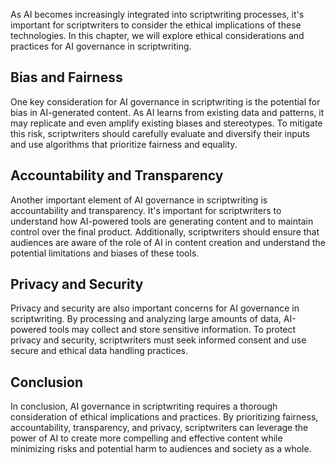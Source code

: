 

As AI becomes increasingly integrated into scriptwriting processes, it's important for scriptwriters to consider the ethical implications of these technologies. In this chapter, we will explore ethical considerations and practices for AI governance in scriptwriting.

Bias and Fairness
-----------------

One key consideration for AI governance in scriptwriting is the potential for bias in AI-generated content. As AI learns from existing data and patterns, it may replicate and even amplify existing biases and stereotypes. To mitigate this risk, scriptwriters should carefully evaluate and diversify their inputs and use algorithms that prioritize fairness and equality.

Accountability and Transparency
-------------------------------

Another important element of AI governance in scriptwriting is accountability and transparency. It's important for scriptwriters to understand how AI-powered tools are generating content and to maintain control over the final product. Additionally, scriptwriters should ensure that audiences are aware of the role of AI in content creation and understand the potential limitations and biases of these tools.

Privacy and Security
--------------------

Privacy and security are also important concerns for AI governance in scriptwriting. By processing and analyzing large amounts of data, AI-powered tools may collect and store sensitive information. To protect privacy and security, scriptwriters must seek informed consent and use secure and ethical data handling practices.

Conclusion
----------

In conclusion, AI governance in scriptwriting requires a thorough consideration of ethical implications and practices. By prioritizing fairness, accountability, transparency, and privacy, scriptwriters can leverage the power of AI to create more compelling and effective content while minimizing risks and potential harm to audiences and society as a whole.
